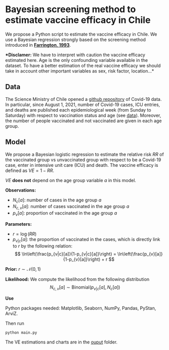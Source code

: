 # Bayesian screening method to estimate vaccine efficacy in Chile

We propose a Python script to estimate the vaccine efficacy in Chile. We use a Bayesian regression strongly based on the screening method introduced in
**[Farrington, 1993](https://pubmed.ncbi.nlm.nih.gov/8225751/)**.

**\*Disclamer:** We have to interpret with caution the vaccine efficacy estimated here. Age is the only confounding variable available in the dataset. To have a better estimation of the real vaccine efficacy we should take in account other important variables as sex, risk factor, location...\*

## Data

The Science Ministry of Chile opened a [github repository](https://github.com/MinCiencia/Datos-COVID19/) of Covid-19 data. In particular, since August 1, 2021,
number of Covid-19 cases, ICU entries, and deaths are published each epidemiological week (from Sunday to Saturday) with respect to vaccination status and age (see [data](https://github.com/MinCiencia/Datos-COVID19/tree/master/output/producto89)). Moreover, the number of people vaccinated and not vaccinated are given in each age group.

## Model

We propose a Bayesian logistic regression to estimate the relative risk $RR$ of the vaccinated group vs unvaccinated group with respect to be a Covid-19 case, enter in intensive unit care (ICU) and death. The vaccine efficacy is defined as $VE = 1-RR$.

$VE$ **does not** depend on the age group variable $a$ in this model.

**Observations:**

- $N_{c}[a]$: number of cases in the age group $a$
- $N_{c,v}[a]$: number of cases vaccinated in the age group $a$
- $p_{v}[a]$: proportion of vaccinated in the age group $a$

**Parameters:**

- $r=\log(RR)$
- $p_{v|c}[a]$: the proportion of vaccinated in the cases, which is directly link to $r$ by the following relation:
  $$
  \ln\left(\frac{p_{v|c}[a]}{1-p_{v|c}[a]}\right) = \ln\left(\frac{p_{v}[a]}{1-p_{v}[a]}\right) + r
  $$

**Prior:** $r \sim \mathcal{N}(0,1)$

**Likelihood:** We compute the likelihood from the following distribution $$N_{c,v}[a] \sim \mathrm{Binomial}\left(p_{v|c}[a],N_{c}[a]\right)$$

**Use**

Python packages needed: Matplotlib, Seaborn, NumPy, Pandas, PyStan, ArviZ.

Then run

```
python main.py
```

The VE estimations and charts are in the [ouput]() folder.
